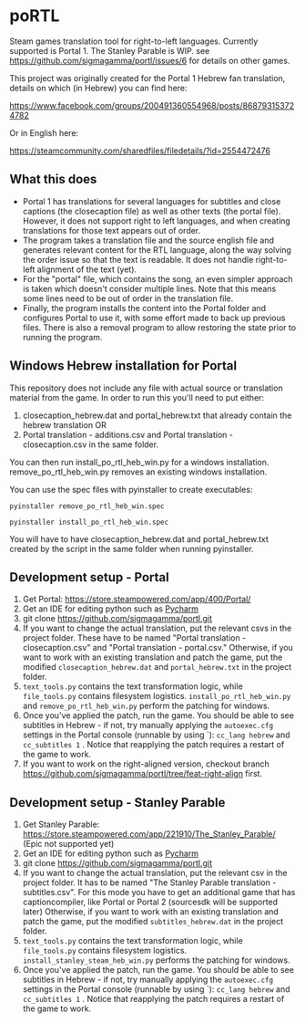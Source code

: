 # poRTL
Steam games translation tool for right-to-left languages.
Currently supported is Portal 1. The Stanley Parable is WIP. 
see https://github.com/sigmagamma/portl/issues/6 for details on other games.

This project was originally created for the Portal 1 Hebrew fan translation, details on which (in Hebrew) you can find here:

https://www.facebook.com/groups/200491360554968/posts/868793153724782

Or in English here:

https://steamcommunity.com/sharedfiles/filedetails/?id=2554472476

## What this does
* Portal 1 has translations for several languages for subtitles and close captions (the closecaption file)
as well as other texts (the portal file). However, it does not support right to left languages,
and when creating translations for those text appears out of order. 
* The program takes a translation file and the source english file and generates relevant content for the RTL language,
along the way solving the order issue so that the text is readable. It does not handle right-to-left alignment of the text (yet).
* For the "portal" file, which contains the song, an even simpler approach is taken which doesn't
consider multiple lines. Note that this means some lines need to be out of order in the translation file.
* Finally, the program installs the content into the Portal folder and configures Portal to use it, with some effort made to back up previous files.
There is also a removal program to allow restoring the state prior to running the program.

## Windows Hebrew installation for Portal
This repository does not include any file with actual source or translation material from the game.
In order to run this you'll need to put either:

1. closecaption_hebrew.dat and portal_hebrew.txt that already contain the hebrew translation OR
2. Portal translation - additions.csv and Portal translation - closecaption.csv
in the same folder.

You can then run install_po_rtl_heb_win.py for a windows installation.
remove_po_rtl_heb_win.py removes an existing windows installation.

You can use the spec files with pyinstaller to create executables:

`pyinstaller remove_po_rtl_heb_win.spec`

`pyinstaller install_po_rtl_heb_win.spec`

You will have to have closecaption_hebrew.dat and portal_hebrew.txt created
by the script in the same folder when running pyinstaller.

## Development setup - Portal
1. Get Portal: 
https://store.steampowered.com/app/400/Portal/
2. Get an IDE for editing python such as [Pycharm](https://www.jetbrains.com/pycharm/)
3. git clone https://github.com/sigmagamma/portl.git
4. If you want to change the actual translation, put the relevant csvs in the project folder. 
These have to be named "Portal translation - closecaption.csv" and "Portal translation - portal.csv."
Otherwise, if you want to work with an existing translation and patch the game, put the modified `closecaption_hebrew.dat` and `portal_hebrew.txt` in the project folder.
5. `text_tools.py` contains the text transformation logic, while `file_tools.py` contains filesystem logistics. `install_po_rtl_heb_win.py` and `remove_po_rtl_heb_win.py` perform the patching for windows.
6. Once you've applied the patch, run the game. You should be able to see subtitles
in Hebrew - if not, try manually applying the `autoexec.cfg` settings in the Portal console
(runnable by using \`): `cc_lang hebrew` and `cc_subtitles 1` . Notice that reapplying the patch requires a restart of the game to work.
7. If you want to work on the right-aligned version, checkout branch https://github.com/sigmagamma/portl/tree/feat-right-align first. 

## Development setup - Stanley Parable

1. Get Stanley Parable:
https://store.steampowered.com/app/221910/The_Stanley_Parable/
(Epic not supported yet)
2. Get an IDE for editing python such as [Pycharm](https://www.jetbrains.com/pycharm/)
3. git clone https://github.com/sigmagamma/portl.git
4. If you want to change the actual translation, put the relevant csv in the project folder. 
It has to be named "The Stanley Parable translation - subtitles.csv".
For this mode you have to get an additional game that has captioncompiler, like Portal or Portal 2
(sourcesdk will be supported later)
Otherwise, if you want to work with an existing translation and patch the game, put the modified `subtitles_hebrew.dat` in the project folder.
5. `text_tools.py` contains the text transformation logic, while `file_tools.py` contains filesystem logistics. `install_stanley_steam_heb_win.py` performs the patching for windows.
6. Once you've applied the patch, run the game. You should be able to see subtitles
in Hebrew - if not, try manually applying the `autoexec.cfg` settings in the Portal console
(runnable by using \`): `cc_lang hebrew` and `cc_subtitles 1` . Notice that reapplying the patch requires a restart of the game to work.
